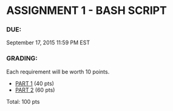 # ASSIGNMENT 1 - BASH SCRIPT

### DUE:

September 17, 2015 11:59 PM EST

### GRADING:
Each requirement will be worth 10 points.

- [PART 1](https://github.com/jimmywetzel/InstructorNetworkSecurity/tree/master/Assignment1/Part1)  (40 pts)
- [PART 2](https://github.com/jimmywetzel/InstructorNetworkSecurity/tree/master/Assignment1/Part2) (60 pts)

Total: 100 pts
